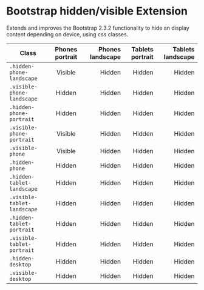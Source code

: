 Bootstrap hidden/visible Extension
==================================

Extends and improves the Bootstrap 2.3.2 functionality to hide an display content depending on device, using css classes.


| Class         | Phones portrait | Phones landscape  | Tablets portrait | Tablets landscape  |
| ------------- |:---------------:| -----------------:|-----------------:|-------------------:|
| `.hidden-phone-landscape`   | Visible | Hidden  | Hidden  | Hidden  |
| `.visible-phone-landscape`  | Hidden  | Hidden  | Hidden  | Hidden  |
| `.hidden-phone-portrait`    | Hidden  | Hidden  | Hidden  | Hidden  |
| `.visible-phone-portrait`   | Visible | Hidden  | Hidden  | Hidden  |
| `.visible-phone`            | Visible | Hidden  | Hidden  | Hidden  |
| `.hidden-phone`             | Hidden  | Hidden  | Hidden  | Hidden  |
| `.hidden-tablet-landscape` | Hidden  | Hidden  | Hidden  | Hidden  |
| `.visible-tablet-landscape` | Hidden  | Hidden  | Hidden  | Hidden  |
| `.hidden-tablet-portrait`   | Hidden  | Hidden  | Hidden  | Hidden  |
| `.visible-tablet-portrait`  | Hidden  | Hidden  | Hidden  | Hidden  |
| `.hidden-desktop`           | Hidden  | Hidden  | Hidden  | Hidden  |
| `.visible-desktop`          | Hidden  | Hidden  | Hidden  | Hidden  |
